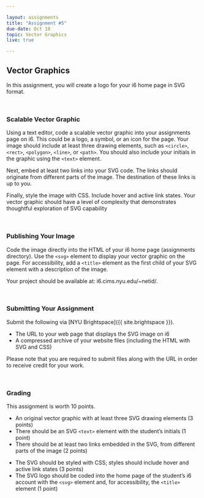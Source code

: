```yaml
---

layout: assignments
title: "Assignment #5"
due-date: Oct 18 
topic: Vector Graphics
live: true

---
```


## Vector Graphics
In this assignment, you will create a logo for your i6 home page in SVG format.

<div class="section-break"><br></div>

### Scalable Vector Graphic
Using a text editor, code a scalable vector graphic into your assignments page on i6. This could be a logo, a symbol, or an icon for the page. Your image should include at least three drawing elements, such as `<circle>`, `<rect>`, `<polygon>`, `<line>`, or `<path>`. You should also include your initials in the graphic using the `<text>` element.

Next, embed at least two links into your SVG code. The links should originate from different parts of the image. The destination of these links is up to you.

<!-- Finally, style the image with CSS. Your CSS should be coded into the stylesheet of your assignments page and include hover and active link states. Your vector graphic should have a level of complexity that demonstrates thoughtful exploration of SVG capability. -->

Finally, style the image with CSS. Include hover and active link states. Your vector graphic should have a level of complexity that demonstrates thoughtful exploration of SVG capability

<div class="section-break"><br></div>

### Publishing Your Image
Code the image directly into the HTML of your i6 home page (assignments directory). Use the `<svg>` element to display your vector graphic on the page. For accessibility, add a `<title>` element as the first child of your SVG element with a description of the image.

<!-- Publish the web page along with your image to the i6 server.  -->
Your project should be available at: i6.cims.nyu.edu/~netid/. 

<!-- Update the code of your assignments directory to link to the (same) page. -->

<div class="section-break"><br></div>

### Submitting Your Assignment
Submit the following via [NYU Brightspace]({{ site.brightspace }}). 

- The URL to your web page that displays the SVG image on i6
- A compressed archive of your website files (including the HTML with SVG and CSS)  

Please note that you are required to submit files along with the URL in order to receive credit for your work.

<div class="section-break"><br></div>

### Grading
This assignment is worth 10 points.

- An original vector graphic with at least three SVG drawing elements (3 points)
- There should be an SVG `<text>` element with the student’s initials (1 point)
- There should be at least two links embedded in the SVG, from different parts of the image (2 points)
<!-- - The SVG should be styled with CSS in the web page’s stylesheet; styles should include hover and active link states (3 points) -->
- The SVG should be styled with CSS; styles should include hover and active link states (3 points)
- The SVG logo should be coded into the home page of the student’s i6 account with the `<svg>` element and, for accessibility, the `<title>` element (1 point)